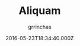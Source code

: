 ---
title: Aliquam
github: https://github.com/grrinchas/aliquam
demo: https://grrinchas.github.io/
author: grrinchas
ssg:
  - Jekyll
cms:
  - No Cms
date: 2016-05-23T18:34:40.000Z
github_branch: master
description: 'Jekyll theme '
stale: true
---